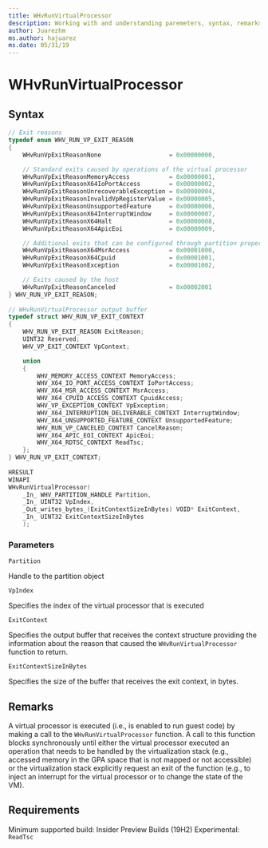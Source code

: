 ```yaml
---
title: WHvRunVirtualProcessor
description: Working with and understanding paremeters, syntax, remarks, and requirements for WHvRunVirtualProcessor
author: Juarezhm
ms.author: hajuarez
ms.date: 05/31/19
---
```


# WHvRunVirtualProcessor


## Syntax

```C
// Exit reasons
typedef enum WHV_RUN_VP_EXIT_REASON
{
    WHvRunVpExitReasonNone                   = 0x00000000,

    // Standard exits caused by operations of the virtual processor
    WHvRunVpExitReasonMemoryAccess           = 0x00000001,
    WHvRunVpExitReasonX64IoPortAccess        = 0x00000002,
    WHvRunVpExitReasonUnrecoverableException = 0x00000004,
    WHvRunVpExitReasonInvalidVpRegisterValue = 0x00000005,
    WHvRunVpExitReasonUnsupportedFeature     = 0x00000006,
    WHvRunVpExitReasonX64InterruptWindow     = 0x00000007,
    WHvRunVpExitReasonX64Halt                = 0x00000008,
    WHvRunVpExitReasonX64ApicEoi             = 0x00000009,

    // Additional exits that can be configured through partition properties
    WHvRunVpExitReasonX64MsrAccess           = 0x00001000,
    WHvRunVpExitReasonX64Cpuid               = 0x00001001,
    WHvRunVpExitReasonException              = 0x00001002,

    // Exits caused by the host
    WHvRunVpExitReasonCanceled               = 0x00002001
} WHV_RUN_VP_EXIT_REASON;
 
// WHvRunVirtualProcessor output buffer
typedef struct WHV_RUN_VP_EXIT_CONTEXT
{
    WHV_RUN_VP_EXIT_REASON ExitReason;
    UINT32 Reserved;
    WHV_VP_EXIT_CONTEXT VpContext;

    union
    {
        WHV_MEMORY_ACCESS_CONTEXT MemoryAccess;
        WHV_X64_IO_PORT_ACCESS_CONTEXT IoPortAccess;
        WHV_X64_MSR_ACCESS_CONTEXT MsrAccess;
        WHV_X64_CPUID_ACCESS_CONTEXT CpuidAccess;
        WHV_VP_EXCEPTION_CONTEXT VpException;
        WHV_X64_INTERRUPTION_DELIVERABLE_CONTEXT InterruptWindow;
        WHV_X64_UNSUPPORTED_FEATURE_CONTEXT UnsupportedFeature;
        WHV_RUN_VP_CANCELED_CONTEXT CancelReason;
        WHV_X64_APIC_EOI_CONTEXT ApicEoi;
        WHV_X64_RDTSC_CONTEXT ReadTsc;
    };
} WHV_RUN_VP_EXIT_CONTEXT;
 
HRESULT
WINAPI
WHvRunVirtualProcessor(
    _In_ WHV_PARTITION_HANDLE Partition,
    _In_ UINT32 VpIndex,
    _Out_writes_bytes_(ExitContextSizeInBytes) VOID* ExitContext,
    _In_ UINT32 ExitContextSizeInBytes
    );
```

### Parameters

`Partition`

Handle to the partition object

`VpIndex`

Specifies the index of the virtual processor that is executed

`ExitContext`

Specifies the output buffer that receives the context structure providing the information about the reason that caused the `WHvRunVirtualProcessor` function to return. 

`ExitContextSizeInBytes`

Specifies the size of the buffer that receives the exit context, in bytes. 
  

## Remarks

A virtual processor is executed (i.e., is enabled to run guest code) by making a call to the `WHvRunVirtualProcessor` function. A call to this function blocks synchronously until either the virtual processor executed an operation that needs to be handled by the virtualization stack (e.g., accessed memory in the GPA space that is not mapped or not accessible) or the virtualization stack explicitly request an exit of the function (e.g., to inject an interrupt for the virtual processor or to change the state of the VM). 

## Requirements

Minimum supported build:    Insider Preview Builds (19H2) Experimental:
`ReadTsc`